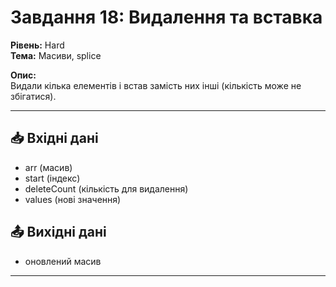 # Завдання 18: Видалення та вставка
**Рівень:** Hard  
**Тема:** Масиви, splice  

**Опис:**  
Видали кілька елементів і встав замість них інші (кількість може не збігатися).  

---
## 📥 Вхідні дані
- arr (масив)
- start (індекс)
- deleteCount (кількість для видалення)
- values (нові значення)

## 📤 Вихідні дані
- оновлений масив

---